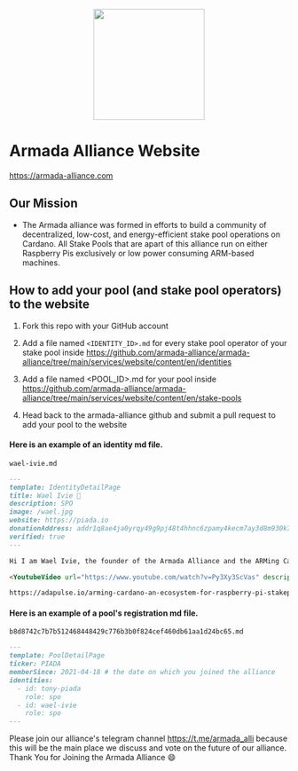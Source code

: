 <p align="center"><img width="200px" src="https://armada-alliance.com/assets/ship.webp"></img></p>

# Armada Alliance Website

https://armada-alliance.com

## Our Mission

- The Armada alliance was formed in efforts to build a community of decentralized, low-cost, and energy-efficient stake pool operations on Cardano. All Stake Pools that are apart of this alliance run on either Raspberry Pis exclusively or low power consuming ARM-based machines.

## How to add your pool (and stake pool operators) to the website

1. Fork this repo with your GitHub account

2. Add a file named `<IDENTITY_ID>.md` for every stake pool operator of your stake pool inside https://github.com/armada-alliance/armada-alliance/tree/main/services/website/content/en/identities

3. Add a file named <POOL_ID>.md for your pool inside https://github.com/armada-alliance/armada-alliance/tree/main/services/website/content/en/stake-pools

4. Head back to the armada-alliance github and submit a pull request to add your pool to the website

#### Here is an example of an identity md file.

`wael-ivie.md`

```md
---
template: IdentityDetailPage
title: Wael Ivie 🐋
description: SPO
image: /wael.jpg
website: https://piada.io
donationAddress: addr1q8ae4ja0yrqy49g9pj48t4hhnc6zpamy4kecm7ay3d8m930k7hlxjrthyxvhjkjkxc5xjffs5w2tjqyh9ruv0kwqwv4qrq0gdt
verified: true
---

Hi I am Wael Ivie, the founder of the Armada Alliance and the ARMing Cardano proposal from fund4 of project Catalyst. My whole life I have been wondering how can I help the world be a better place? I have decided to do this by focusing my efforts on decentralization and blockchain education.

<YoutubeVideo url="https://www.youtube.com/watch?v=Py3Xy3ScVas" description="ARMing Cardano" />

https://adapulse.io/arming-cardano-an-ecosystem-for-raspberry-pi-stakepool-operators/
```

#### Here is an example of a pool's registration md file.

`b8d8742c7b7b512468448429c776b3b0f824cef460db61aa1d24bc65.md`

```md
---
template: PoolDetailPage
ticker: PIADA
memberSince: 2021-04-18 # the date on which you joined the alliance
identities:
  - id: tony-piada
    role: spo
  - id: wael-ivie
    role: spo
---
```


Please join our alliance's telegram channel https://t.me/armada_alli because this will be the main place we discuss and vote on the future of our alliance. Thank You for Joining the Armada Alliance :smile:

